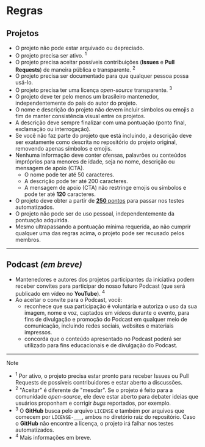 # Regras

## Projetos

- O projeto não pode estar arquivado ou depreciado.
- O projeto precisa ser ativo. <sup>1</sup>
- O projeto precisa aceitar possíveis contribuições (**Issues** e **Pull Requests**) de maneira pública e transparente. <sup>2</sup>
- O projeto precisa ser documentado para que qualquer pessoa possa usá-lo.
- O projeto precisa ter uma licença _open-source_ transparente. <sup>3</sup>
- O projeto deve ter pelo menos um brasileiro mantenedor, independentemente do país do autor do projeto.
- O nome e descrição do projeto não devem incluir símbolos ou emojis a fim de manter consistência visual entre os projetos.
- A descrição deve sempre finalizar com uma pontuação (ponto final, exclamação ou interrogação).
- Se você não faz parte do projeto que está incluindo, a descrição deve ser exatamente como descrita no repositório do projeto original, removendo apenas símbolos e emojis.
- Nenhuma informação deve conter ofensas, palavrões ou conteúdos impróprios para menores de idade, seja no nome, descrição ou mensagem de apoio (CTA).
  - O nome pode ter até 50 caracteres.
  - A descrição pode ter até 200 caracteres.
  - A mensagem de apoio (CTA) não restringe emojis ou símbolos e pode ter até **120** caracteres.
- O projeto deve obter a partir de [**250** pontos](https://github.com/wellwelwel/awesomeyou/issues/1) para passar nos testes automatizados.
- O projeto não pode ser de uso pessoal, independentemente da pontuação adquirida.
- Mesmo ultrapassando a pontuação mínima requerida, ao não cumprir qualquer uma das regras acima, o projeto pode ser recusado pelos membros.

---

## Podcast _(em breve)_

- Mantenedores e autores dos projetos participantes da iniciativa podem receber convites para participar do nosso futuro Podcast (que será publicado em vídeo no **YouTube**). <sup>4</sup>
- Ao aceitar o convite para o Podcast, você:
  - reconhece que sua participação é voluntária e autoriza o uso da sua imagem, nome e voz, captados em vídeos durante o evento, para fins de divulgação e promoção do Podcast em qualquer meio de comunicação, incluindo redes sociais, websites e materiais impressos.
  - concorda que o conteúdo apresentado no Podcast poderá ser utilizado para fins educacionais e de divulgação do Podcast.

---

> [!NOTE]
>
> - <sup>1</sup> Por ativo, o projeto precisa estar pronto para receber Issues ou Pull Requests de possíveis contribuidores e estar aberto a discussões.
> - <sup>2</sup> "Aceitar" é diferente de "mesclar". Se o projeto é feito para a comunidade _open-source_, ele deve estar aberto para debater ideias que usuários proponham e corrigir _bugs_ reportados, por exemplo.
> - <sup>3</sup> O **GitHub** busca pelo arquivo `LICENSE` e também por arquivos que comecem por `LICENSE-___`, ambos no diretório raiz do repositório. Caso o **GitHub** não encontre a licença, o projeto irá falhar nos testes automatizados.
> - <sup>4</sup> Mais informações em breve.

